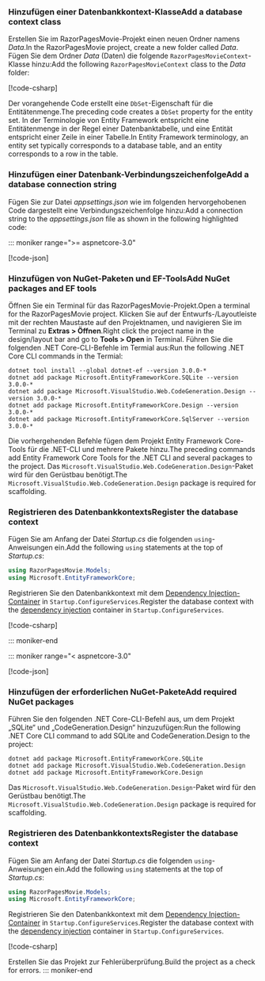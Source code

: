<a name="dc"></a>

### <a name="add-a-database-context-class"></a><span data-ttu-id="99e91-101">Hinzufügen einer Datenbankkontext-Klasse</span><span class="sxs-lookup"><span data-stu-id="99e91-101">Add a database context class</span></span>

<span data-ttu-id="99e91-102">Erstellen Sie im RazorPagesMovie-Projekt einen neuen Ordner namens *Data*.</span><span class="sxs-lookup"><span data-stu-id="99e91-102">In the RazorPagesMovie project, create a new folder called *Data*.</span></span> <span data-ttu-id="99e91-103">Fügen Sie dem Ordner *Data* (Daten) die folgende `RazorPagesMovieContext`-Klasse hinzu:</span><span class="sxs-lookup"><span data-stu-id="99e91-103">Add the following `RazorPagesMovieContext` class to the *Data* folder:</span></span>

[!code-csharp[](~/tutorials/razor-pages/razor-pages-start/sample/RazorPagesMovie22/Data/RazorPagesMovieContext.cs)]

<span data-ttu-id="99e91-104">Der vorangehende Code erstellt eine `DbSet`-Eigenschaft für die Entitätenmenge.</span><span class="sxs-lookup"><span data-stu-id="99e91-104">The preceding code creates a `DbSet` property for the entity set.</span></span> <span data-ttu-id="99e91-105">In der Terminologie von Entity Framework entspricht eine Entitätenmenge in der Regel einer Datenbanktabelle, und eine Entität entspricht einer Zeile in einer Tabelle.</span><span class="sxs-lookup"><span data-stu-id="99e91-105">In Entity Framework terminology, an entity set typically corresponds to a database table, and an entity corresponds to a row in the table.</span></span>

<a name="cs"></a>

### <a name="add-a-database-connection-string"></a><span data-ttu-id="99e91-106">Hinzufügen einer Datenbank-Verbindungszeichenfolge</span><span class="sxs-lookup"><span data-stu-id="99e91-106">Add a database connection string</span></span>

<span data-ttu-id="99e91-107">Fügen Sie zur Datei *appsettings.json* wie im folgenden hervorgehobenen Code dargestellt eine Verbindungszeichenfolge hinzu:</span><span class="sxs-lookup"><span data-stu-id="99e91-107">Add a connection string to the *appsettings.json* file as shown in the following highlighted code:</span></span>

::: moniker range=">= aspnetcore-3.0"

[!code-json[](~/tutorials/razor-pages/razor-pages-start/sample/RazorPagesMovie30/appsettings_SQLite.json?highlight=10-12)]

### <a name="add-nuget-packages-and-ef-tools"></a><span data-ttu-id="99e91-108">Hinzufügen von NuGet-Paketen und EF-Tools</span><span class="sxs-lookup"><span data-stu-id="99e91-108">Add NuGet packages and EF tools</span></span>

<span data-ttu-id="99e91-109">Öffnen Sie ein Terminal für das RazorPagesMovie-Projekt.</span><span class="sxs-lookup"><span data-stu-id="99e91-109">Open a terminal for the RazorPagesMovie project.</span></span>  <span data-ttu-id="99e91-110">Klicken Sie auf der Entwurfs-/Layoutleiste mit der rechten Maustaste auf den Projektnamen, und navigieren Sie im Terminal zu **Extras > Öffnen**.</span><span class="sxs-lookup"><span data-stu-id="99e91-110">Right click the project name in the design/layout bar and go to **Tools > Open** in Terminal.</span></span> <span data-ttu-id="99e91-111">Führen Sie die folgenden .NET Core-CLI-Befehle im Termial aus:</span><span class="sxs-lookup"><span data-stu-id="99e91-111">Run the following .NET Core CLI commands in the Termial:</span></span>

```console
dotnet tool install --global dotnet-ef --version 3.0.0-*
dotnet add package Microsoft.EntityFrameworkCore.SQLite --version 3.0.0-*
dotnet add package Microsoft.VisualStudio.Web.CodeGeneration.Design --version 3.0.0-*
dotnet add package Microsoft.EntityFrameworkCore.Design --version 3.0.0-*
dotnet add package Microsoft.EntityFrameworkCore.SqlServer --version 3.0.0-*
```

<span data-ttu-id="99e91-112">Die vorhergehenden Befehle fügen dem Projekt Entity Framework Core-Tools für die .NET-CLI und mehrere Pakete hinzu.</span><span class="sxs-lookup"><span data-stu-id="99e91-112">The preceding commands add Entity Framework Core Tools for the .NET CLI and several packages to the project.</span></span> <span data-ttu-id="99e91-113">Das `Microsoft.VisualStudio.Web.CodeGeneration.Design`-Paket wird für den Gerüstbau benötigt.</span><span class="sxs-lookup"><span data-stu-id="99e91-113">The `Microsoft.VisualStudio.Web.CodeGeneration.Design` package is required for scaffolding.</span></span>

<a name="reg"></a>

### <a name="register-the-database-context"></a><span data-ttu-id="99e91-114">Registrieren des Datenbankkontexts</span><span class="sxs-lookup"><span data-stu-id="99e91-114">Register the database context</span></span>

<span data-ttu-id="99e91-115">Fügen Sie am Anfang der Datei *Startup.cs* die folgenden `using`-Anweisungen ein.</span><span class="sxs-lookup"><span data-stu-id="99e91-115">Add the following `using` statements at the top of *Startup.cs*:</span></span>

```csharp
using RazorPagesMovie.Models;
using Microsoft.EntityFrameworkCore;
```

<span data-ttu-id="99e91-116">Registrieren Sie den Datenbankkontext mit dem [Dependency Injection-Container](xref:fundamentals/dependency-injection) in `Startup.ConfigureServices`.</span><span class="sxs-lookup"><span data-stu-id="99e91-116">Register the database context with the [dependency injection](xref:fundamentals/dependency-injection) container in `Startup.ConfigureServices`.</span></span>

[!code-csharp[](~/tutorials/razor-pages/razor-pages-start/sample/RazorPagesMovie30/Startup.cs?name=snippet_UseSqlite&highlight=11-12)]

::: moniker-end

::: moniker range="< aspnetcore-3.0"

[!code-json[](~/tutorials/razor-pages/razor-pages-start/sample/RazorPagesMovie/appsettings_SQLite.json?highlight=8-9)]

### <a name="add-required-nuget-packages"></a><span data-ttu-id="99e91-117">Hinzufügen der erforderlichen NuGet-Pakete</span><span class="sxs-lookup"><span data-stu-id="99e91-117">Add required NuGet packages</span></span>

<span data-ttu-id="99e91-118">Führen Sie den folgenden .NET Core-CLI-Befehl aus, um dem Projekt „SQLite“ und „CodeGeneration.Design“ hinzuzufügen:</span><span class="sxs-lookup"><span data-stu-id="99e91-118">Run the following .NET Core CLI command to add SQLite and CodeGeneration.Design  to the project:</span></span>

```console
dotnet add package Microsoft.EntityFrameworkCore.SQLite
dotnet add package Microsoft.VisualStudio.Web.CodeGeneration.Design
dotnet add package Microsoft.EntityFrameworkCore.Design

```

<span data-ttu-id="99e91-119">Das `Microsoft.VisualStudio.Web.CodeGeneration.Design`-Paket wird für den Gerüstbau benötigt.</span><span class="sxs-lookup"><span data-stu-id="99e91-119">The `Microsoft.VisualStudio.Web.CodeGeneration.Design` package is required for scaffolding.</span></span>

<a name="reg"></a>

### <a name="register-the-database-context"></a><span data-ttu-id="99e91-120">Registrieren des Datenbankkontexts</span><span class="sxs-lookup"><span data-stu-id="99e91-120">Register the database context</span></span>

<span data-ttu-id="99e91-121">Fügen Sie am Anfang der Datei *Startup.cs* die folgenden `using`-Anweisungen ein.</span><span class="sxs-lookup"><span data-stu-id="99e91-121">Add the following `using` statements at the top of *Startup.cs*:</span></span>

```csharp
using RazorPagesMovie.Models;
using Microsoft.EntityFrameworkCore;
```

<span data-ttu-id="99e91-122">Registrieren Sie den Datenbankkontext mit dem [Dependency Injection-Container](xref:fundamentals/dependency-injection) in `Startup.ConfigureServices`.</span><span class="sxs-lookup"><span data-stu-id="99e91-122">Register the database context with the [dependency injection](xref:fundamentals/dependency-injection) container in `Startup.ConfigureServices`.</span></span>

[!code-csharp[](~/tutorials/razor-pages/razor-pages-start/sample/RazorPagesMovie22/Startup.cs?name=snippet_UseSqlite&highlight=11-12)]

<span data-ttu-id="99e91-123">Erstellen Sie das Projekt zur Fehlerüberprüfung.</span><span class="sxs-lookup"><span data-stu-id="99e91-123">Build the project as a check for errors.</span></span>
::: moniker-end
